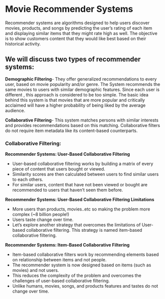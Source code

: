 # Movie Recommender Systems
Recommender systems are algorithms designed to help users discover movies, products, and songs by predicting the user’s rating of each item and displaying similar items that they might rate high as well. The objective is to show customers content that they would like best based on their historical activity. 

## We will discuss two types of recommender systems:

__Demographic Filtering__- They offer generalized recommendations to every user, based on movie popularity and/or genre. The System recommends the same movies to users with similar demographic features. Since each user is different , this approach is considered to be too simple. The basic idea behind this system is that movies that are more popular and critically acclaimed will have a higher probability of being liked by the average audience.

__Collaborative Filtering__- This system matches persons with similar interests and provides recommendations based on this matching. Collaborative filters do not require item metadata like its content-based counterparts.

### Collaborative Filtering:
__Recommender Systems: User-Based Collaborative Filtering__
- User-based collaborative filtering works by building a matrix of every piece of content that users bought or viewed. 
- Similarity scores are then calculated between users to find similar users to each others. 
- For similar users, content that have not been viewed or bought are recommended to users that haven’t seen them before.

__Recommender Systems: User-Based Collaborative Filtering Limitations__
- More users than products, movies..etc so making the problem more complex (~8 billion people!)
- Users taste change over time. 
- Let’s explore another strategy that overcomes the limitations of User-based collaborative filtering. This strategy is named item-based collaborative filtering.

__Recommender Systems: Item-Based Collaborative Filtering__
- Item-based collaborative filters work by recommending elements based on relationship between items and not people. 
- The recommender system is now designed based on items (such as movies) and not users. 
- This reduces the complexity of the problem and overcomes the challenges of user-based collaborative filtering. 
- Unlike humans, movies, songs, and products features and tastes do not change over time. 

